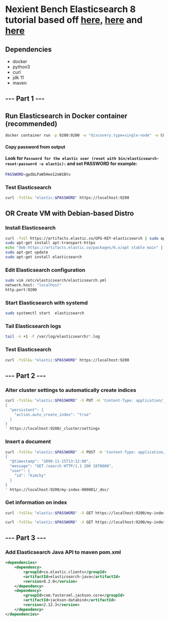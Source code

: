 # Nexient Bench Elasticsearch 8 tutorial based off [here](https://logz.io/blog/elasticsearch-tutorial/), [here](https://www.baeldung.com/elasticsearch-java) and [here](https://www.elastic.co/guide/en/elasticsearch/reference/current/docs-index_.html)

## Dependencies
- docker
- python3
- curl
- jdk 11
- maven

## --- Part 1 ---

## Run Elasticsearch in Docker container (recommended)
```bash
docker container run -p 9200:9200 -e "discovery.type=single-node" -e COLUMNS=$(tput cols) -e LINES=$(tput lines) -i -t elasticsearch:8.2.0
```

#### Copy password from output
#### Look for `Password for the elastic user (reset with bin/elasticsearch-reset-password -u elastic):` and set PASSWORD for example:
```bash
PASSWORD=gpdbLPaW5Hee12oW1Btv
```

### Test Elasticsearch

```bash
curl -fsSlku "elastic:$PASSWORD" https://localhost:9200
```

## OR Create VM with Debian-based Distro 

### Install Elasticsearch
```bash
curl -fsSl https://artifacts.elastic.co/GPG-KEY-elasticsearch | sudo apt-key add -
sudo apt-get install apt-transport-https
echo "deb https://artifacts.elastic.co/packages/6.x/apt stable main" | sudo tee -a /etc/apt/sources.list.d/elastic-6.x.list
sudo apt-get update
sudo apt-get install elasticsearch
```

### Edit Elasticsearch configuration

```bash
sudo vim /etc/elasticsearch/elasticsearch.yml
network.host: "localhost"
http.port:9200
```

### Start Elasticsearch with systemd

```bash
sudo systemctl start  elasticsearch
```

### Tail Elasticsearch logs
```bash
tail -n +1 -F /var/log/elasticsearch/*.log
```

### Test Elasticsearch

```bash
curl -fsSlku "elastic:$PASSWORD" https://localhost:9200
```

## --- Part 2 ---

### Alter cluster settings to automatically create indices

```bash
curl -fsSlku "elastic:$PASSWORD" -X PUT -H 'Content-Type: application/json' -d '
{
  "persistent": {
    "action.auto_create_index": "true" 
  }
}
' https://localhost:9200/_cluster/settings
```

### Insert a document

```bash
curl -fsSlku "elastic:$PASSWORD" -X POST -H 'Content-Type: application/json' -d '
{
  "@timestamp": "2099-11-15T13:12:00",
  "message": "GET /search HTTP/1.1 200 1070000",
  "user": {
    "id": "kimchy"
  }
}
' https://localhost:9200/my-index-000001/_doc/
```

### Get information on index

```bash
curl -fsSlku "elastic:$PASSWORD" -X GET https://localhost:9200/my-index-000001/ | python3 -m json.tool
```

```bash
curl -fsSlku "elastic:$PASSWORD" -X GET https://localhost:9200/my-index-000001/_search | python3 -m json.tool
```

## --- Part 3 ---

### Add Elasticsearch Java API to maven pom.xml

```xml
<dependencies>
    <dependency>
        <groupId>co.elastic.clients</groupId>
        <artifactId>elasticsearch-java</artifactId>
        <version>8.2.0</version>
    </dependency>
    <dependency>
        <groupId>com.fasterxml.jackson.core</groupId>
        <artifactId>jackson-databind</artifactId>
        <version>2.12.3</version>
    </dependency>
</dependencies> 
```

